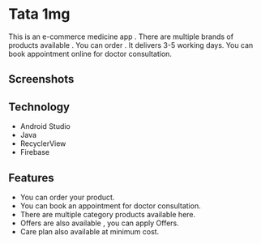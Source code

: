
# Tata 1mg
This is an e-commerce medicine app . There are multiple brands of products available .
You can order . It delivers 3-5 working days. You can book appointment online for doctor consultation. 




## Screenshots



## Technology
* Android Studio
* Java
* RecyclerView
* Firebase




  
## Features

* You can order your product.
* You can book an appointment for doctor consultation.
* There are multiple category products available here.
* Offers are also available , you can apply Offers.
* Care plan also available at minimum cost.

  


